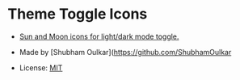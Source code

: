 
# Theme Toggle Icons
- [Sun and Moon icons for light/dark mode toggle.](/icons/theme/)

- Made by [Shubham Oulkar](https://github.com/ShubhamOulkar
- License: [MIT](LICENSE)
